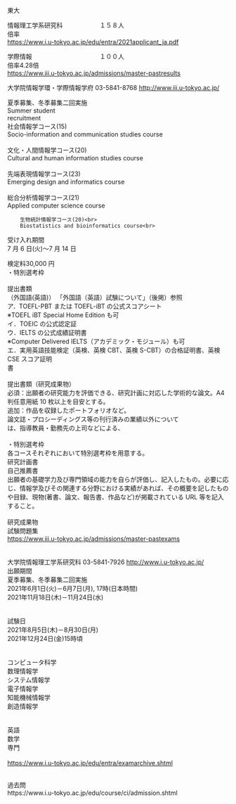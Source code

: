 東大<br>

情報理工学系研究科　　　　　　１５８人<br>
倍率<br>
https://www.i.u-tokyo.ac.jp/edu/entra/2021applicant_ja.pdf<br>

学際情報　　　　　　　　　　　１００人<br>
倍率4.28倍<br>
https://www.iii.u-tokyo.ac.jp/admissions/master-pastresults<br>


大学院情報学環・学際情報学府	03-5841-8768	http://www.iii.u-tokyo.ac.jp/<br>

夏季募集、冬季募集二回実施<br>
        Summer student<br>
        recruitment<br>
        社会情報学コース(15)<br>
        Socio-information and communication studies course<br>
<br>
        文化・人間情報学コース(20)<br>
        Cultural and human information studies course<br>
<br>
        先端表現情報学コース(23)<br>
        Emerging design and informatics course<br>
<br>
        総合分析情報学コース(21)<br>
        Applied computer science course<br>

        生物統計情報学コース(20)<br>
        Biostatistics and bioinformatics course<br>

受け入れ期間<br>
7 月 6 日(火)～7 月 14 日<br>

検定料30,000 円<br>
・特別選考枠<br>
<br>
提出書類<br>
（外国語(英語)） 「外国語（英語）試験について」（後掲）参照<br>
    ア．TOEFL-PBT または TOEFL-iBT の公式スコアシート<br>
    ※TOEFL iBT Special Home Edition も可<br>
    イ．TOEIC の公式認定証<br>
    ウ．IELTS の公式成績証明書<br>
    ※Computer Delivered IELTS（アカデミック・モジュール）も可<br>
    エ．実用英語技能検定（英検、英検 CBT、英検 S-CBT）の合格証明書、英検 CSE スコア証明<br>
    書
<br>
<br>
提出書類（研究成果物）<br>
必須：出願者の研究能力を評価できる、研究計画に対応した学術的な論文。A4 判任意用紙 10 枚以上を目安とする。<br>
追加：作品を収録したポートフォリオなど。<br>
論文誌・プロシーディングス等の刊行済みの業績以外について<br>
は、指導教員・勤務先の上司などによる、<br>
<br>
・特別選考枠<br>
各コースそれぞれにおいて特別選考枠を用意する。<br>
        研究計画書<br>
        自己推薦書<br>
                出願者の基礎学力及び専門領域の能力を自らが評価し、記入したもの。必要に応じ、情報学及びその関連する分野における実績があれば、その概要を記したものや目録、現物(著書、論文、報告書、作品など)が掲載されている URL 等を記入すること。
<br>
<br>
        研究成果物
<br>
試験問題集<br>
https://www.iii.u-tokyo.ac.jp/admissions/master-pastexams
<br>
<br>
<br>
大学院情報理工学系研究科	03-5841-7926	http://www.i.u-tokyo.ac.jp/
<br>
出願期間<br>
夏季募集、冬季募集二回実施<br>
2021年6月1日(火)－6月7日(月), 17時(日本時間)<br>
2021年11月18日(木)－11月24日(水)<br>
<br>
<br>
試験日<br>
2021年8月5日(木)－8月30日(月)<br>
2021年12月24日(金)15時頃<br>
<br>
<br>
コンピュータ科学<br>
数理情報学<br>
システム情報学<br>
電子情報学<br>
知能機械情報学<br>
創造情報学<br>
<br>
<br>
英語<br>
数学<br>
専門<br>
<br>
https://www.i.u-tokyo.ac.jp/edu/entra/examarchive.shtml<br>

<br>
過去問<br>
https://www.i.u-tokyo.ac.jp/edu/course/ci/admission.shtml<br>
<br>

